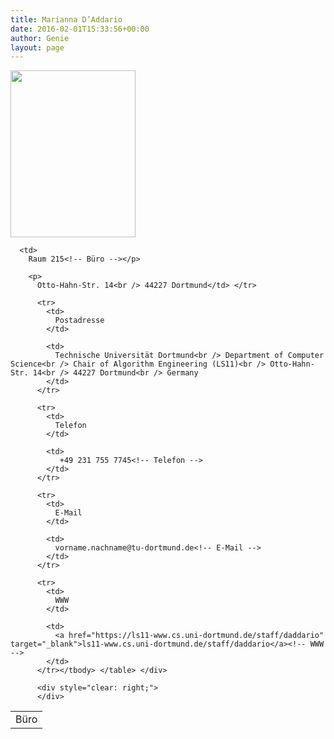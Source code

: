 ```yaml
---
title: Marianna D’Addario
date: 2016-02-01T15:33:56+00:00
author: Genie
layout: page
---
```

[<img class="alignright wp-image-554 size-full" style="float: left; margin-right: 1em;" src="http://genomeinformatics.uni-due.de/wp-content/uploads/2016/02/daddario.jpg" alt="" width="200" height="267" />](http://genomeinformatics.uni-due.de/wp-content/uploads/2016/02/daddario.jpg)

<div style="float: right;">
  <table>
    <tr>
      <td>
        Büro
      </td>
      
      <td>
        Raum 215<!-- Büro --></p> 
        
        <p>
          Otto-Hahn-Str. 14<br /> 44227 Dortmund</td> </tr> 
          
          <tr>
            <td>
              Postadresse
            </td>
            
            <td>
              Technische Universität Dortmund<br /> Department of Computer Science<br /> Chair of Algorithm Engineering (LS11)<br /> Otto-Hahn-Str. 14<br /> 44227 Dortmund<br /> Germany
            </td>
          </tr>
          
          <tr>
            <td>
              Telefon
            </td>
            
            <td>
               +49 231 755 7745<!-- Telefon -->
            </td>
          </tr>
          
          <tr>
            <td>
              E-Mail
            </td>
            
            <td>
              vorname.nachname@tu-dortmund.de<!-- E-Mail -->
            </td>
          </tr>
          
          <tr>
            <td>
              WWW
            </td>
            
            <td>
              <a href="https://ls11-www.cs.uni-dortmund.de/staff/daddario" target="_blank">ls11-www.cs.uni-dortmund.de/staff/daddario</a><!-- WWW -->
            </td>
          </tr></tbody> </table> </div> 
          
          <div style="clear: right;">
          </div>
